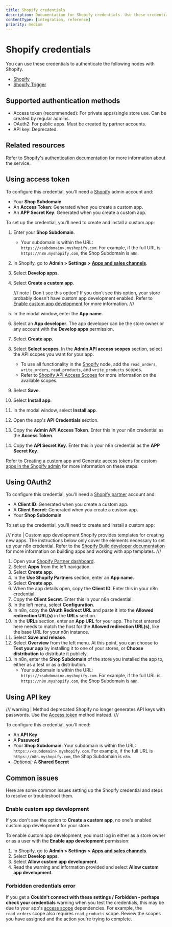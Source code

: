 ```yaml
---
title: Shopify credentials
description: Documentation for Shopify credentials. Use these credentials to authenticate Shopify in n8n, a workflow automation platform.
contentType: [integration, reference]
priority: medium
---
```


# Shopify credentials

You can use these credentials to authenticate the following nodes with Shopify.

- [Shopify](/integrations/builtin/app-nodes/n8n-nodes-base.shopify.md)
- [Shopify Trigger](/integrations/builtin/trigger-nodes/n8n-nodes-base.shopifytrigger.md)

## Supported authentication methods

- Access token (recommended): For private apps/single store use. Can be created by regular admins.
- OAuth2: For public apps. Must be created by partner accounts.
- API key: Deprecated.

## Related resources

Refer to [Shopify's authentication documentation](https://shopify.dev/docs/apps/auth) for more information about the service.

## Using access token

To configure this credential, you'll need a [Shopify](https://shopify.com/) admin account and:

- Your **Shop Subdomain**
- An **Access Token**: Generated when you create a custom app.
- An **APP Secret Key**: Generated when you create a custom app.

To set up the credential, you'll need to create and install a custom app:

1. Enter your **Shop Subdomain**.
    - Your subdomain is within the URL: `https://<subdomain>.myshopify.com`. For example, if the full URL is `https://n8n.myshopify.com`, the Shop Subdomain is `n8n`.
2. In Shopify, go to **Admin > Settings >** [**Apps and sales channels**](https://admin.shopify.com/settings/apps).
3. Select **Develop apps**.
4. Select **Create a custom app**.

    /// note | Don't see this option?
    If you don't see this option, your store probably doesn't have custom app development enabled. Refer to [Enable custom app development](#enable-custom-app-development) for more information.
    ///

5. In the modal window, enter the **App name**.
6. Select an **App developer**. The app developer can be the store owner or any account with the **Develop apps** permission.
7. Select **Create app**.
8. Select **Select scopes**. In the **Admin API access scopes** section, select the API scopes you want for your app.
    - To use all functionality in the [Shopify](/integrations/builtin/app-nodes/n8n-nodes-base.shopify.md) node, add the `read_orders`, `write_orders`, `read_products`, and `write_products` scopes.
    - Refer to [Shopify API Access Scopes](https://shopify.dev/docs/api/usage/access-scopes) for more information on the available scopes.
9. Select **Save**.
10. Select **Install app**.
11. In the modal window, select **Install app**.
12. Open the app's **API Credentials** section.
13. Copy the **Admin API Access Token**. Enter this in your n8n credential as the **Access Token**.
14. Copy the **API Secret Key**. Enter this in your n8n credential as the **APP Secret Key**.

Refer to [Creating a custom app](https://help.shopify.com/en/manual/apps/app-types/custom-apps) and [Generate access tokens for custom apps in the Shopify admin](https://shopify.dev/docs/apps/build/authentication-authorization/access-token-types/generate-app-access-tokens-admin) for more information on these steps.

## Using OAuth2

To configure this credential, you'll need a [Shopify partner](https://www.shopify.com/partners) account and:

- A **Client ID**: Generated when you create a custom app.
- A **Client Secret**: Generated when you create a custom app.
- Your **Shop Subdomain**

To set up the credential, you'll need to create and install a custom app:

/// note | Custom app development
Shopify provides templates for creating new apps. The instructions below only cover the elements necessary to set up your n8n credential. Refer to the [Shopify Build developer documentation](https://shopify.dev/docs/apps/build) for more information on building apps and working with app templates.
///

1. Open your [Shopify Partner dashboard](https://partners.shopify.com/).
2. Select **Apps** from the left navigation.
3. Select **Create app**.
4. In the **Use Shopify Partners** section, enter an **App name**.
6. Select **Create app**.
7. When the app details open, copy the **Client ID**. Enter this in your n8n credential.
8. Copy the **Client Secret**. Enter this in your n8n credential.
9. In the left menu, select **Configuration**.
10. In n8n, copy the **OAuth Redirect URL** and paste it into the **Allowed redirection URL(s)** in the **URLs** section.
10. In the **URLs** section, enter an **App URL** for your app. The host entered here needs to match the host for the **Allowed redirection URL(s)**, like the base URL for your n8n instance.
8. Select **Save and release**.
1. Select **Overview** from the left menu. At this point, you can choose to **Test your app** by installing it to one of your stores, or **Choose distribution** to distribute it publicly.
1. In n8n, enter the **Shop Subdomain** of the store you installed the app to, either as a test or as a distribution.
    - Your subdomain is within the URL: `https://<subdomain>.myshopify.com`. For example, if the full URL is `https://n8n.myshopify.com`, the Shop Subdomain is `n8n`.

## Using API key

/// warning | Method deprecated
Shopify no longer generates API keys with passwords. Use the [Access token](#using-access-token) method instead.
///

To configure this credential, you'll need:

- An **API Key**
- A **Password**
- Your **Shop Subdomain**: Your subdomain is within the URL: `https://<subdomain>.myshopify.com`. For example, if the full URL is `https://n8n.myshopify.com`, the Shop Subdomain is `n8n`.
- _Optional:_ A **Shared Secret**

## Common issues

Here are some common issues setting up the Shopify credential and steps to resolve or troubleshoot them.

### Enable custom app development

If you don't see the option to **Create a custom app**, no one's enabled custom app development for your store.

To enable custom app development, you must log in either as a store owner or as a user with the **Enable app development** permission:

1. In Shopify, go to **Admin > Settings >** [**Apps and sales channels**](https://admin.shopify.com/settings/apps).
2. Select **Develop apps**.
3. Select **Allow custom app development**.
4. Read the warning and information provided and select **Allow custom app development**.

### Forbidden credentials error

<!-- vale off -->
If you get a **Couldn't connect with these settings / Forbidden - perhaps check your credentials** warning when you test the credentials, this may be due to your app's [access scope](https://shopify.dev/docs/api/usage/access-scopes) dependencies. For example, the `read_orders` scope also requires `read_products` scope. Review the scopes you have assigned and the action you're trying to complete.
<!-- vale on -->
